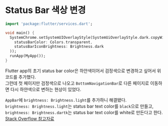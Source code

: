 # Status Bar 색상 변경  
```dart
import 'package:flutter/services.dart';
```

```dart
void main() {
  SystemChrome.setSystemUIOverlayStyle(SystemUiOverlayStyle.dark.copyWith(
    statusBarColor: Colors.transparent,
    statusBarIconBrightness: Brightness.dark
  ));
  runApp(MyApp());
}
```
Flutter app의 초기 status bar color은 하얀색이어서 검정색으로 변경하고 싶어서 위 코드를 추가했다.  
그런데 첫 페이지만 검정색으로 나오고 `BottomNavigationBar`로 다른 페이지로 이동하면 다시 하얀색으로 변하는 현상이 있었다.  

`AppBar`에 `brightness: Brightness.light`를 추가하니 해결됐다.  
`brightness: Brightness.light`는 status bar text color를 `black`으로 만들고, `brightness: Brightness.dartk`는 status bar text color를 white로 만든다고 한다. [Stack Overflow 참고자료](https://stackoverflow.com/a/51710612)  
